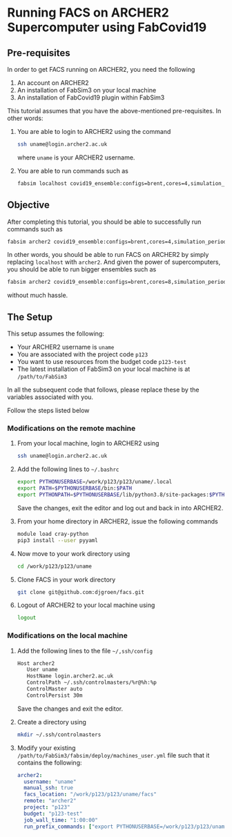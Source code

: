 # Running FACS on ARCHER2 Supercomputer using FabCovid19

## Pre-requisites

In order to get FACS running on ARCHER2, you need the following

1. An account on ARCHER2
2. An installation of FabSim3 on your local machine 
3. An installation of FabCovid19 plugin within FabSim3

This tutorial assumes that you have the above-mentioned pre-requisites. In other words:

1. You are able to login to ARCHER2 using the command

   ```bash
   ssh uname@login.archer2.ac.uk
   ```

   where `uname` is your ARCHER2 username.

2. You are able to run commands such as

   ```bash
   fabsim localhost covid19_ensemble:configs=brent,cores=4,simulation_period=100,measures='measures_uk',starting_infections=0.001
   ```

## Objective

After completing this tutorial, you should be able to successfully run commands such as

```bash
fabsim archer2 covid19_ensemble:configs=brent,cores=4,simulation_period=100,measures='measures_uk',starting_infections=0.001
```

In  other words, you should be able to run FACS on ARCHER2 by simply replacing `localhost` with `archer2`. And given the power of supercomputers, you should be able to run bigger ensembles such as

```bash
fabsim archer2 covid19_ensemble:configs=brent,cores=8,simulation_period=100,measures='measures_uk',starting_infections=0.001,replicas=50
```

without much hassle.

## The Setup

This setup assumes the following:

- Your ARCHER2 username is `uname`
- You are associated with the project code `p123`
- You want to use resources from the budget code `p123-test`
- The latest installation of FabSim3 on your local machine is at `/path/to/FabSim3`

In all the subsequent code that follows, please replace these by the variables associated with you.

Follow the steps listed below

### Modifications on the remote machine

1. From your local machine, login to ARCHER2 using

   ```bash
   ssh uname@login.archer2.ac.uk
   ```

2. Add the following lines to `~/.bashrc`

   ```bash
   export PYTHONUSERBASE=/work/p123/p123/uname/.local
   export PATH=$PYTHONUSERBASE/bin:$PATH
   export PYTHONPATH=$PYTHONUSERBASE/lib/python3.8/site-packages:$PYTHONPATH
   ```

   Save the changes, exit the editor and log out and back in into ARCHER2.


3. From your home directory in ARCHER2, issue the following commands

   ```bash
   module load cray-python
   pip3 install --user pyyaml
   ```

4. Now move to your work directory using

   ```bash
   cd /work/p123/p123/uname
   ```

5. Clone FACS in your work directory

   ```bash
   git clone git@github.com:djgroen/facs.git
   ```

6. Logout of ARCHER2 to your local machine using

   ```bash
   logout
   ```



### Modifications on the local machine

1. Add the following lines to the file `~/,ssh/config`

   ```bash
   Host archer2
      User uname
      HostName login.archer2.ac.uk
      ControlPath ~/.ssh/controlmasters/%r@%h:%p
      ControlMaster auto
      ControlPersist 30m
   ```

   Save the changes and exit the editor.

2. Create a directory using

   ```bash
   mkdir ~/.ssh/controlmasters
   ```

3. Modify your existing `/path/to/FabSim3/fabsim/deploy/machines_user.yml` file such that it contains the following:

   ```yaml
   archer2:
     username: "uname"
     manual_ssh: true
     facs_location: "/work/p123/p123/uname/facs"
     remote: "archer2"
     project: "p123"
     budget: "p123-test"
     job_wall_time: "1:00:00"
     run_prefix_commands: ["export PYTHONUSERBASE=/work/p123/p123/uname/.local", "export PATH=$PYTHONUSERBASE/bin:$PATH", "export PYTHONPATH=$PYTHONUSERBASE/lib/python3.8/site-packages:$PYTHONPATH"]
   ```

   

   
